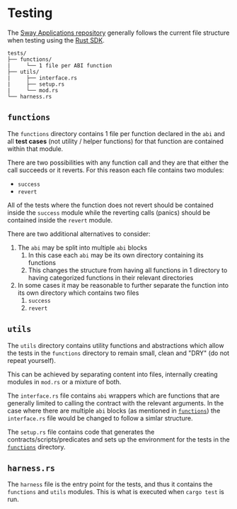# Testing

The [Sway Applications repository](https://github.com/FuelLabs/sway-applications) generally follows the current file structure when testing using the [Rust SDK](https://github.com/FuelLabs/fuels-rs).

```
tests/
├── functions/
|     └── 1 file per ABI function
├── utils/
|     ├── interface.rs
|     ├── setup.rs
|     └── mod.rs
└── harness.rs
```

## `functions`

The `functions` directory contains 1 file per function declared in the `abi` and all **test cases** (not utility / helper functions) for that function are contained within that module. 

There are two possibilities with any function call and they are that either the call succeeds or it reverts. For this reason each file contains two modules:

- `success`
- `revert`

All of the tests where the function does not revert should be contained inside the `success` module while the reverting calls (panics) should be contained inside the `revert` module.

There are two additional alternatives to consider:

1) The `abi` may be split into multiple `abi` blocks
   1) In this case each `abi` may be its own directory containing its functions
   2) This changes the structure from having all functions in 1 directory to having categorized functions in their relevant directories
2) In some cases it may be reasonable to further separate the function into its own directory which contains two files
   1) `success`
   2) `revert`

## `utils`

The `utils` directory contains utility functions and abstractions which allow the tests in the `functions` directory to remain small, clean and "DRY" (do not repeat yourself).

This can be achieved by separating content into files, internally creating modules in `mod.rs` or a mixture of both.

The `interface.rs` file contains `abi` wrappers which are functions that are generally limited to calling the contract with the relevant arguments. In the case where there are multiple `abi` blocks (as mentioned in [`functions`](#functions)) the `interface.rs` file would be changed to follow a simlar structure.

The `setup.rs` file contains code that generates the contracts/scripts/predicates and sets up the environment for the tests in the [`functions`](#functions) directory.

## `harness.rs`

The `harness` file is the entry point for the tests, and thus it contains the `functions` and `utils` modules. This is what is executed when `cargo test` is run.


